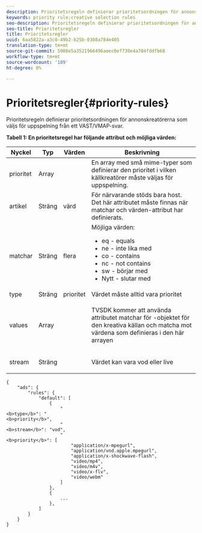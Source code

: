 ```yaml
---
description: Prioritetsregeln definierar prioritetsordningen för annonskreatörerna som väljs för uppspelning från ett VAST/VMAP-svar.
keywords: priority rule;creative selection rules
seo-description: Prioritetsregeln definierar prioritetsordningen för annonskreatörerna som väljs för uppspelning från ett VAST/VMAP-svar.
seo-title: Prioritetsregler
title: Prioritetsregler
uuid: 6aa5822a-a3c0-49b2-b25b-0308a784e405
translation-type: tm+mt
source-git-commit: 5908e5a3521966496aeec0ef730e4a704fddfb68
workflow-type: tm+mt
source-wordcount: '189'
ht-degree: 0%

---
```



# Prioritetsregler{#priority-rules}

Prioritetsregeln definierar prioritetsordningen för annonskreatörerna som väljs för uppspelning från ett VAST/VMAP-svar.

**Tabell 1: En prioritetsregel har följande attribut och möjliga värden:**

<table id="table_ljp_tgx_hz">  
 <thead> 
  <tr> 
   <th class="entry"> Nyckel</th> 
   <th class="entry"> Typ</th> 
   <th class="entry"> Värden</th> 
   <th class="entry"> Beskrivning</th> 
  </tr> 
 </thead>
 <tbody> 
  <tr> 
   <td><span class="codeph"> prioritet</span></td> 
   <td><span class="codeph"> Array</span></td> 
   <td></td> 
   <td> En array med små mime-typer som definierar den prioritet i vilken källkreatörer måste väljas för uppspelning.</td> 
  </tr> 
  <tr> 
   <td><span class="codeph"> artikel</span></td> 
   <td><span class="codeph"> Sträng</span></td> 
   <td><span class="codeph"> värd</span></td> 
   <td>För närvarande stöds bara <span class="codeph"> host</span>. Det här attributet måste finnas när <span class="codeph"> matchar</span> och <span class="codeph"> värden</span>-attribut har definierats.</td> 
  </tr> 
  <tr> 
   <td><span class="codeph"> matchar</span></td> 
   <td><span class="codeph"> Sträng</span></td> 
   <td><span class="codeph"> flera</span></td> 
   <td>Möjliga värden:
    <ul id="ul_tnf_2hx_hz"> 
     <li><span class="codeph"> eq</span> - equals</li> 
     <li><span class="codeph"> ne</span> - inte lika med</li> 
     <li><span class="codeph"> co</span> - contains</li> 
     <li><span class="codeph"> nc</span> - not contains</li> 
     <li><span class="codeph"> sw</span> - börjar med</li> 
     <li><span class="codeph"> Nytt</span>  - slutar med</li> 
    </ul></td> 
  </tr> 
  <tr> 
   <td><span class="codeph"> type</span></td> 
   <td><span class="codeph"> Sträng</span></td> 
   <td><span class="codeph"> prioritet</span></td> 
   <td>Värdet måste alltid vara <span class="codeph"> prioritet</span></td> 
  </tr> 
  <tr> 
   <td><span class="codeph"> values</span></td> 
   <td><span class="codeph"> Array</span></td> 
   <td></td> 
   <td> <p>TVSDK kommer att använda attributet <span class="codeph"> matchar</span> för <span class="codeph">-objektet</span> för den kreativa källan och matcha mot värdena som definieras i den här arrayen</p> </td> 
  </tr> 
  <tr> 
   <td><span class="codeph"> stream</span></td> 
   <td><span class="codeph"> Sträng</span></td> 
   <td></td> 
   <td> <p>Värdet kan vara <span class="codeph"> vod</span> eller <span class="codeph"> live</span></p> </td> 
  </tr> 
 </tbody> 
</table>

```
{
    "ads": {
        "rules": {
            "default": [
                {
                    "
<b>type</b>": "
<b>priority</b>",
                    "
<b>stream</b>": "vod",
                    "
<b>priority</b>": [
                        "application/x-mpegurl",
                        "application/vnd.apple.mpegurl",
                        "application/x-shockwave-flash",
                        "video/mp4",
                        "video/m4v",
                        "video/x-flv",
                        "video/webm"
                    ]
                },
                {
                    ...
                },
            ]
        }
    }
}
```

